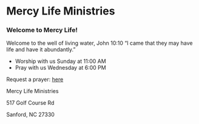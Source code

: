 # Mercy Life Ministries

### Welcome to Mercy Life!
Welcome to the well of living water, John 10:10 “I came that they may have life and have it abundantly.”

 - Worship with us Sunday at 11:00 AM
 - Pray with us Wednesday at 6:00 PM

Request a prayer: [here](https://mercylifeministry.com/prayer-request/)

Mercy Life Ministries

517 Golf Course Rd

Sanford, NC 27330

